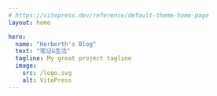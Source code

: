 ```yaml
---
# https://vitepress.dev/reference/default-theme-home-page
layout: home

hero:
  name: "Herberth's Blog"
  text: "笔记&生活"
  tagline: My great project tagline
  image:
    src: /logo.svg
    alt: VitePress
---
```

<script setup>
  import Home from '../components/Home.vue'
</script>

<Home/>
